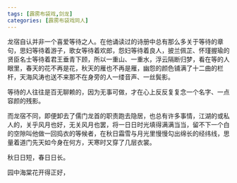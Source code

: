 ```yaml
---
tags: [霹雳布袋戏,剑龙]
categories: [霹雳布袋戏同人]
---
```


龙宿自认并非一个喜爱等待之人。在他诵读过的诗册中总有那么多关于等待的章句，思妇等待着游子，歌女等待着欢郎，怨妇等待着良人，披兰佩芷、怀瑾握瑜的贤臣名士等待着君王垂青下顾，所以一重山、一重水，浮云隔断归梦，看在等的人眼里，春天的花不再是花，秋天的雁也不再是雁，幽怨的颜色铺满了十二曲的栏杆，天海风涛也送不来那不在身旁的人一缕音声、一丝鬓影。

等待的人往往是百无聊赖的，因为无事可做，才在心上反反复复念一个名字、一点容颜的残影。

而龙宿不同，即便卸去了儒门龙首的职责跑去隐居，也总有许多事情，江湖的或私人的，关乎风月也好，无关风月也罢，将一日日时光填得满满当当，留不下一个白的空隙叫他做一回捣衣的等候者，在秋日霜雪与月光里慢慢勾出绵长的经纬线，思量着道门先天如今身在何方，天寒时又穿了几层衣裳。

秋日日短，春日日长。

园中海棠花开得正好，